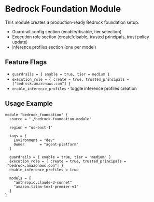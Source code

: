 # Bedrock Foundation Module

This module creates a production-ready Bedrock foundation setup:

- Guardrail config section (enable/disable, tier selection)
- Execution role section (create/disable, trusted principals, trust policy update)
- Inference profiles section (one per model)

## Feature Flags
- `guardrails = { enable = true, tier = medium }`
- `execution_role = { create = true, trusted_principals = ["bedrock.amazonaws.com"] }`
- `enable_inference_profiles` - toggle inference profiles creation

## Usage Example

```hcl
module "bedrock_foundation" {
  source = "./bedrock-foundation-module"

  region = "us-east-1"

  tags = {
    Environment = "dev"
    Owner       = "agent-platform"
  }

  guardrails = { enable = true, tier = "medium" }
  execution_role = { create = true, trusted_principals = ["bedrock.amazonaws.com"] }
  enable_inference_profiles = true

  models = {
    "anthropic.claude-3-sonnet" 
    "amazon.titan-text-premier-v1"
  }
}
